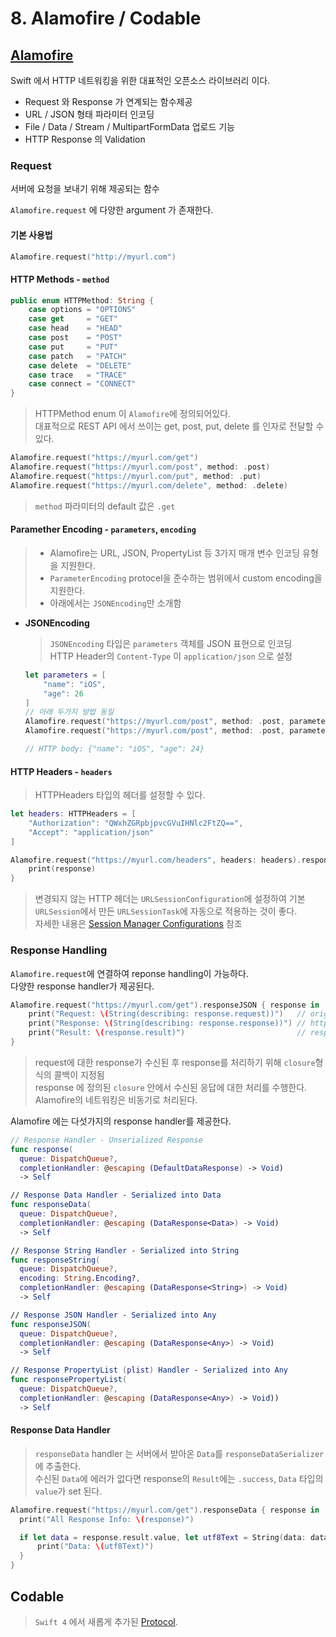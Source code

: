 # 8. Alamofire / Codable

## [Alamofire](https://github.com/Alamofire/Alamofire)
Swift 에서 HTTP 네트워킹을 위한 대표적인 오픈소스 라이브러리 이다.  
  
* Request 와 Response 가 연계되는 함수제공
* URL / JSON 형태 파라미터 인코딩
* File / Data / Stream / MultipartFormData 업로드 기능
* HTTP Response 의 Validation

### Request
서버에 요청을 보내기 위해 제공되는 함수  
  
`Alamofire.request` 에 다양한 argument 가 존재한다.  
  
#### 기본 사용법
  ```swift
  Alamofire.request("http://myurl.com")
  ```
#### HTTP Methods - `method`
  ```swift
  public enum HTTPMethod: String {
	  case options = "OPTIONS"
	  case get     = "GET"
	  case head    = "HEAD"
	  case post    = "POST"
	  case put     = "PUT"
	  case patch   = "PATCH"
	  case delete  = "DELETE"
	  case trace   = "TRACE"
	  case connect = "CONNECT"
  }
  ```
  > HTTPMethod enum 이 `Alamofire`에  정의되어있다.  
  대표적으로 REST API 에서 쓰이는 get, post, put, delete 를 인자로 전달할 수 있다.
  ```swift
  Alamofire.request("https://myurl.com/get")
  Alamofire.request("https://myurl.com/post", method: .post)
  Alamofire.request("https://myurl.com/put", method: .put)
  Alamofire.request("https://myurl.com/delete", method: .delete)
  ```
  > `method` 파라미터의 default 값은 `.get`
 
#### Paramether Encoding - `parameters`, `encoding`   
  > * Alamofire는 URL, JSON, PropertyList 등 3가지 매개 변수 인코딩 유형을 지원한다.  
  > * `ParameterEncoding` protocel을 준수하는 범위에서 custom encoding을 지원한다.  
  > * 아래에서는 `JSONEncoding`만 소개함  
* **JSONEncoding**
  > `JSONEncoding` 타입은 `parameters` 객체를 JSON 표현으로 인코딩  
  > HTTP Header의 `Content-Type` 이  `application/json` 으로 설정
  ```swift
  let parameters = [
	  "name": "iOS",
	  "age": 26
  ]
  // 아래 두가지 방법 동일
  Alamofire.request("https://myurl.com/post", method: .post, parameters: parameters, encoding: JSONEncoding.default)
  Alamofire.request("https://myurl.com/post", method: .post, parameters: parameters, encoding: JSONEncoding(options: []))
  
  // HTTP body: {"name": "iOS", "age": 24}
  ```
 
#### HTTP Headers - `headers`
  > HTTPHeaders 타입의 헤더를 설정할 수 있다.
  ```swift
  let headers: HTTPHeaders = [
	  "Authorization": "QWxhZGRpbjpvcGVuIHNlc2FtZQ==",
	  "Accept": "application/json"
  ]
  
  Alamofire.request("https://myurl.com/headers", headers: headers).responseJSON { response in
	  print(response)
  }
  ```
  > 변경되지 않는 HTTP 헤더는 `URLSessionConfiguration`에 설정하여 기본 `URLSession`에서 만든 `URLSessionTask`에 자동으로 적용하는 것이 좋다.  
  > 자세한 내용은 [Session Manager Configurations](https://github.com/Alamofire/Alamofire/blob/master/Documentation/AdvancedUsage.md#session-manager) 참조

### Response Handling
`Alamofire.request`에 연결하여 reponse handling이 가능하다.  
다양한 response handler가 제공된다.  
  ```swift
  Alamofire.request("https://myurl.com/get").responseJSON { response in
	  print("Request: \(String(describing: response.request))")   // original url request
	  print("Response: \(String(describing: response.response))") // http url response
	  print("Result: \(response.result)")                         // response serialization result
  }
  ```
  > request에 대한 response가 수신된 후 response를 처리하기 위해 `closure`형식의 콜백이 지정됨  
  > response 에 정의된 `closure` 안에서 수신된 응답에 대한 처리를 수행한다.  
  > Alamofire의 네트워킹은 비동기로 처리된다.  
  
  Alamofire 에는 다섯가지의 response handler를 제공한다.
  ```swift
// Response Handler - Unserialized Response
func response(
    queue: DispatchQueue?,
    completionHandler: @escaping (DefaultDataResponse) -> Void)
    -> Self

// Response Data Handler - Serialized into Data
func responseData(
    queue: DispatchQueue?,
    completionHandler: @escaping (DataResponse<Data>) -> Void)
    -> Self

// Response String Handler - Serialized into String
func responseString(
    queue: DispatchQueue?,
    encoding: String.Encoding?,
    completionHandler: @escaping (DataResponse<String>) -> Void)
    -> Self

// Response JSON Handler - Serialized into Any
func responseJSON(
    queue: DispatchQueue?,
    completionHandler: @escaping (DataResponse<Any>) -> Void)
    -> Self

// Response PropertyList (plist) Handler - Serialized into Any
func responsePropertyList(
    queue: DispatchQueue?,
    completionHandler: @escaping (DataResponse<Any>) -> Void))
    -> Self

  ```
  
#### Response Data Handler
  > `responseData` handler 는 서버에서 받아온 `Data`를 `responseDataSerializer`에 추출한다.  
  > 수신된 `Data`에 에러가 없다면 response의 `Result`에는 `.success`, `Data` 타입의 `value`가 set 된다.
  ```swift
  Alamofire.request("https://myurl.com/get").responseData { response in
    print("All Response Info: \(response)")

    if let data = response.result.value, let utf8Text = String(data: data, encoding: .utf8) {
    	print("Data: \(utf8Text)")
    }
  }
  ```

## Codable
> `Swift 4` 에서 새롭게 추가된 [Protocol](https://github.com/OhKanghoon/SwiftStudy/blob/master/POP.md#%ED%94%84%EB%A1%9C%ED%86%A0%EC%BD%9Cprotocol).
> 
> 
